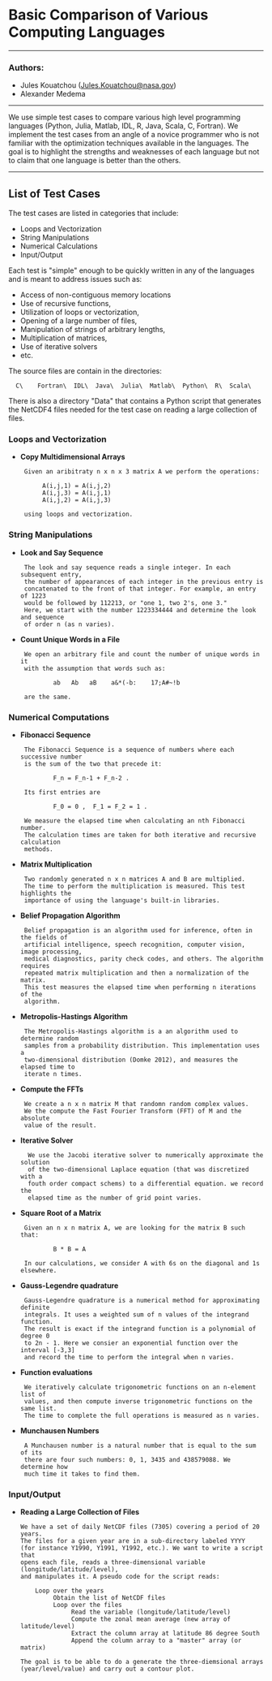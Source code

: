 # Basic Comparison of Various Computing Languages

---

### Authors:
- Jules Kouatchou (Jules.Kouatchou@nasa.gov)
- Alexander Medema

---

We use simple test cases to compare various high level programming languages
(Python, Julia, Matlab, IDL, R, Java, Scala, C, Fortran).
We implement the test cases from an angle of a novice programmer who is not
familiar with the optimization techniques available in the languages.
The goal is to highlight the strengths and weaknesses of each language but not
to claim that one language is better than the others.


---

## List of Test Cases

The test cases are listed in categories that include:

- Loops and Vectorization
- String Manipulations
- Numerical Calculations
- Input/Output

Each test is "simple" enough to be quickly written in any of the languages and is meant to 
address issues such as:
- Access of non-contiguous memory locations
- Use of recursive functions, 
- Utilization of loops or vectorization, 
- Opening of a large number of files, 
- Manipulation of strings of arbitrary lengths, 
- Multiplication of matrices, 
- Use of iterative solvers
- etc.

The source files are contain in the directories:

      C\    Fortran\  IDL\  Java\  Julia\  Matlab\  Python\  R\  Scala\
      
There is also a directory "Data\" that contains a Python script that generates the NetCDF4 files
needed for the test case on reading a large collection of files.

### Loops and Vectorization

 * **Copy Multidimensional Arrays**
 
        Given an aribitraty n x n x 3 matrix A we perform the operations:
         
             A(i,j,1) = A(i,j,2)
             A(i,j,3) = A(i,j,1)
             A(i,j,2) = A(i,j,3)
        
        using loops and vectorization.
        


### String Manipulations

 * **Look and Say Sequence**
 
        The look and say sequence reads a single integer. In each subsequent entry,
        the number of appearances of each integer in the previous entry is
        concatenated to the front of that integer. For example, an entry of 1223
        would be followed by 112213, or "one 1, two 2's, one 3."
        Here, we start with the number 1223334444 and determine the look and sequence
        of order n (as n varies).

 * **Count Unique Words in a File**
 
        We open an arbitrary file and count the number of unique words in it
        with the assumption that words such as:
        
                ab   Ab   aB    a&*(-b:    17;A#~!b
                
        are the same.

### Numerical Computations

 * **Fibonacci Sequence**
 
        The Fibonacci Sequence is a sequence of numbers where each successive number
        is the sum of the two that precede it:

                F_n = F_n-1 + F_n-2 .

        Its first entries are

                F_0 = 0 ,  F_1 = F_2 = 1 .

        We measure the elapsed time when calculating an nth Fibonacci number.
        The calculation times are taken for both iterative and recursive calculation
        methods.

 * **Matrix Multiplication**
 
        Two randomly generated n x n matrices A and B are multiplied.
        The time to perform the multiplication is measured. This test highlights the
        importance of using the language's built-in libraries.

 * **Belief Propagation Algorithm**
 
        Belief propagation is an algorithm used for inference, often in the fields of
        artificial intelligence, speech recognition, computer vision, image processing,
        medical diagnostics, parity check codes, and others. The algorithm requires
        repeated matrix multiplication and then a normalization of the matrix.
        This test measures the elapsed time when performing n iterations of the
        algorithm.


 * **Metropolis-Hastings Algorithm**
 
        The Metropolis-Hastings algorithm is a an algorithm used to determine random
        samples from a probability distribution. This implementation uses a
        two-dimensional distribution (Domke 2012), and measures the elapsed time to
        iterate n times.

 * **Compute the FFTs**
 
        We create a n x n matrix M that randomn random complex values.
        We the compute the Fast Fourier Transform (FFT) of M and the absolute
        value of the result.

* **Iterative Solver**

        We use the Jacobi iterative solver to numerically approximate the solution
        of the two-dimensional Laplace equation (that was discretized with a
        fouth order compact schems) to a differential equation. we record the
        elapsed time as the number of grid point varies.

 * **Square Root of a Matrix**
 
        Given an n x n matrix A, we are looking for the matrix B such that:
        
                B * B = A
                
        In our calculations, we consider A with 6s on the diagonal and 1s elsewhere.


 * **Gauss-Legendre quadrature**
 
        Gauss-Legendre quadrature is a numerical method for approximating definite
        integrals. It uses a weighted sum of n values of the integrand function.
        The result is exact if the integrand function is a polynomial of degree 0
        to 2n - 1. Here we consier an exponential function over the interval [-3,3]
        and record the time to perform the integral when n varies.

 * **Function evaluations**
 
        We iteratively calculate trigonometric functions on an n-element list of
        values, and then compute inverse trigonometric functions on the same list.
        The time to complete the full operations is measured as n varies.

 * **Munchausen Numbers**
 
        A Munchausen number is a natural number that is equal to the sum of its
        there are four such numbers: 0, 1, 3435 and 438579088. We determine how
        much time it takes to find them.

### Input/Output

 * **Reading a Large Collection of Files**
 
       We have a set of daily NetCDF files (7305) covering a period of 20 years.
       The files for a given year are in a sub-directory labeled YYYY
       (for instance Y1990, Y1991, Y1992, etc.). We want to write a script that
       opens each file, reads a three-dimensional variable (longitude/latitude/level),
       and manipulates it. A pseudo code for the script reads:

           Loop over the years
                Obtain the list of NetCDF files
                Loop over the files
                     Read the variable (longitude/latitude/level)
                     Compute the zonal mean average (new array of latitude/level)
                     Extract the column array at latitude 86 degree South
                     Append the column array to a "master" array (or matrix)

       The goal is to be able to do a generate the three-diemsional arrays
       (year/level/value) and carry out a contour plot.

